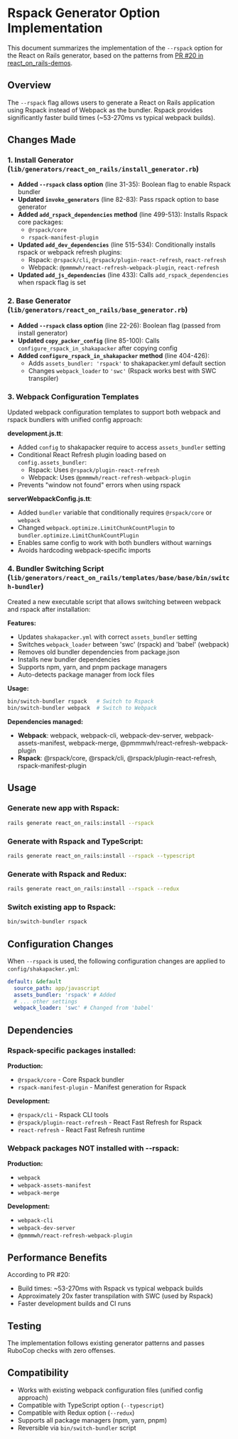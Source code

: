 # Rspack Generator Option Implementation

This document summarizes the implementation of the `--rspack` option for the React on Rails generator, based on the patterns from [PR #20 in react_on_rails-demos](https://github.com/shakacode/react_on_rails-demos/pull/20).

## Overview

The `--rspack` flag allows users to generate a React on Rails application using Rspack instead of Webpack as the bundler. Rspack provides significantly faster build times (~53-270ms vs typical webpack builds).

## Changes Made

### 1. Install Generator (`lib/generators/react_on_rails/install_generator.rb`)

- **Added `--rspack` class option** (line 31-35): Boolean flag to enable Rspack bundler
- **Updated `invoke_generators`** (line 82-83): Pass rspack option to base generator
- **Added `add_rspack_dependencies` method** (line 499-513): Installs Rspack core packages:
  - `@rspack/core`
  - `rspack-manifest-plugin`
- **Updated `add_dev_dependencies`** (line 515-534): Conditionally installs rspack or webpack refresh plugins:
  - Rspack: `@rspack/cli`, `@rspack/plugin-react-refresh`, `react-refresh`
  - Webpack: `@pmmmwh/react-refresh-webpack-plugin`, `react-refresh`
- **Updated `add_js_dependencies`** (line 433): Calls `add_rspack_dependencies` when rspack flag is set

### 2. Base Generator (`lib/generators/react_on_rails/base_generator.rb`)

- **Added `--rspack` class option** (line 22-26): Boolean flag (passed from install generator)
- **Updated `copy_packer_config`** (line 85-100): Calls `configure_rspack_in_shakapacker` after copying config
- **Added `configure_rspack_in_shakapacker` method** (line 404-426):
  - Adds `assets_bundler: 'rspack'` to shakapacker.yml default section
  - Changes `webpack_loader` to `'swc'` (Rspack works best with SWC transpiler)

### 3. Webpack Configuration Templates

Updated webpack configuration templates to support both webpack and rspack bundlers with unified config approach:

**development.js.tt**:

- Added `config` to shakapacker require to access `assets_bundler` setting
- Conditional React Refresh plugin loading based on `config.assets_bundler`:
  - Rspack: Uses `@rspack/plugin-react-refresh`
  - Webpack: Uses `@pmmmwh/react-refresh-webpack-plugin`
- Prevents "window not found" errors when using rspack

**serverWebpackConfig.js.tt**:

- Added `bundler` variable that conditionally requires `@rspack/core` or `webpack`
- Changed `webpack.optimize.LimitChunkCountPlugin` to `bundler.optimize.LimitChunkCountPlugin`
- Enables same config to work with both bundlers without warnings
- Avoids hardcoding webpack-specific imports

### 4. Bundler Switching Script (`lib/generators/react_on_rails/templates/base/base/bin/switch-bundler`)

Created a new executable script that allows switching between webpack and rspack after installation:

**Features:**

- Updates `shakapacker.yml` with correct `assets_bundler` setting
- Switches `webpack_loader` between 'swc' (rspack) and 'babel' (webpack)
- Removes old bundler dependencies from package.json
- Installs new bundler dependencies
- Supports npm, yarn, and pnpm package managers
- Auto-detects package manager from lock files

**Usage:**

```bash
bin/switch-bundler rspack   # Switch to Rspack
bin/switch-bundler webpack  # Switch to Webpack
```

**Dependencies managed:**

- **Webpack**: webpack, webpack-cli, webpack-dev-server, webpack-assets-manifest, webpack-merge, @pmmmwh/react-refresh-webpack-plugin
- **Rspack**: @rspack/core, @rspack/cli, @rspack/plugin-react-refresh, rspack-manifest-plugin

## Usage

### Generate new app with Rspack:

```bash
rails generate react_on_rails:install --rspack
```

### Generate with Rspack and TypeScript:

```bash
rails generate react_on_rails:install --rspack --typescript
```

### Generate with Rspack and Redux:

```bash
rails generate react_on_rails:install --rspack --redux
```

### Switch existing app to Rspack:

```bash
bin/switch-bundler rspack
```

## Configuration Changes

When `--rspack` is used, the following configuration changes are applied to `config/shakapacker.yml`:

```yaml
default: &default
  source_path: app/javascript
  assets_bundler: 'rspack' # Added
  # ... other settings
  webpack_loader: 'swc' # Changed from 'babel'
```

## Dependencies

### Rspack-specific packages installed:

**Production:**

- `@rspack/core` - Core Rspack bundler
- `rspack-manifest-plugin` - Manifest generation for Rspack

**Development:**

- `@rspack/cli` - Rspack CLI tools
- `@rspack/plugin-react-refresh` - React Fast Refresh for Rspack
- `react-refresh` - React Fast Refresh runtime

### Webpack packages NOT installed with --rspack:

**Production:**

- `webpack`
- `webpack-assets-manifest`
- `webpack-merge`

**Development:**

- `webpack-cli`
- `webpack-dev-server`
- `@pmmmwh/react-refresh-webpack-plugin`

## Performance Benefits

According to PR #20:

- Build times: ~53-270ms with Rspack vs typical webpack builds
- Approximately 20x faster transpilation with SWC (used by Rspack)
- Faster development builds and CI runs

## Testing

The implementation follows existing generator patterns and passes RuboCop checks with zero offenses.

## Compatibility

- Works with existing webpack configuration files (unified config approach)
- Compatible with TypeScript option (`--typescript`)
- Compatible with Redux option (`--redux`)
- Supports all package managers (npm, yarn, pnpm)
- Reversible via `bin/switch-bundler` script
